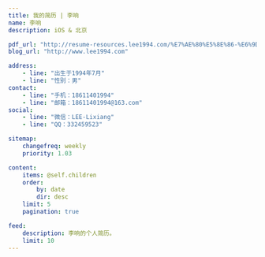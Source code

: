 ```yaml
---
title: 我的简历 | 李响
name: 李响
description: iOS & 北京

pdf_url: "http://resume-resources.lee1994.com/%E7%AE%80%E5%8E%86-%E6%9D%8E%E5%93%8D-PDF.pdf"
blog_url: "http://www.lee1994.com"

address:
    - line: "出生于1994年7月"
    - line: "性别：男"
contact: 
    - line: "手机：18611401994"
    - line: "邮箱：18611401994@163.com"
social:
    - line: "微信：LEE-Lixiang"
    - line: "QQ：332459523"

sitemap:
    changefreq: weekly
    priority: 1.03

content:
    items: @self.children
    order:
        by: date
        dir: desc
    limit: 5
    pagination: true

feed:
    description: 李响的个人简历。
    limit: 10
---
```


